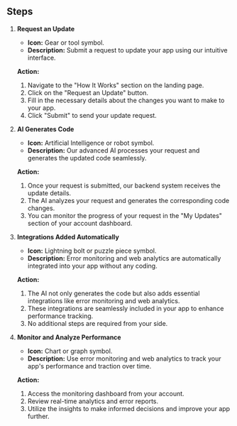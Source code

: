 ## Steps

1. **Request an Update**

   - **Icon:** Gear or tool symbol.
   - **Description:** Submit a request to update your app using our intuitive interface.

   **Action:**

   1. Navigate to the "How It Works" section on the landing page.
   2. Click on the "Request an Update" button.
   3. Fill in the necessary details about the changes you want to make to your app.
   4. Click "Submit" to send your update request.

2. **AI Generates Code**

   - **Icon:** Artificial Intelligence or robot symbol.
   - **Description:** Our advanced AI processes your request and generates the updated code seamlessly.

   **Action:**

   1. Once your request is submitted, our backend system receives the update details.
   2. The AI analyzes your request and generates the corresponding code changes.
   3. You can monitor the progress of your request in the "My Updates" section of your account dashboard.

3. **Integrations Added Automatically**

   - **Icon:** Lightning bolt or puzzle piece symbol.
   - **Description:** Error monitoring and web analytics are automatically integrated into your app without any coding.

   **Action:**

   1. The AI not only generates the code but also adds essential integrations like error monitoring and web analytics.
   2. These integrations are seamlessly included in your app to enhance performance tracking.
   3. No additional steps are required from your side.

4. **Monitor and Analyze Performance**

   - **Icon:** Chart or graph symbol.
   - **Description:** Use error monitoring and web analytics to track your app's performance and traction over time.

   **Action:**

   1. Access the monitoring dashboard from your account.
   2. Review real-time analytics and error reports.
   3. Utilize the insights to make informed decisions and improve your app further.